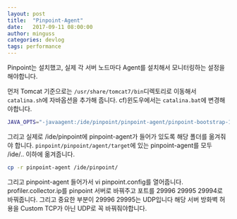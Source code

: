 ```yaml
---
layout: post
title:  "Pinpoint-Agent"
date:   2017-09-11 08:00:00
author: minguss
categories: devlog
tags: performance
---
```



Pinpoint는 설치했고, 실제 각 서버 노드마다 Agent를 설치해서 모니터링하는 설정을 해야합니다.

먼저 Tomcat 기준으로는 `/usr/share/tomcat7/bin`디렉토리로 이동해서 `catalina.sh`에 자바옵션을 추가해 줍니다.
cf)윈도우에서는 `catalina.bat`에 변경해야합니다.

```sh
JAVA_OPTS="-javaagent:/ide/pinpoint/pinpoint-agent/pinpoint-bootstrap-1.1.0.jar -Dpinpoint.agentId=sokit -Dpinpoint.applicationName=SOKIT"
```

그리고 실제로 /ide/pinpoint에 pinpoint-agent가 들어가 있도록 해당 폴더를 옮겨줘야 합니다.
`pinpoint/pinpoint/agent/target`에 있는 pinpoint-agent를 모두 /ide/.. 이하에 옮겨줍니다.
``` sh
cp -r pinpoint-agent /ide/pinpoint/
```

그리고 pinpoint-agent 들어가서 vi pinpoint.config를 열어줍니다.
profiler.collector.ip를 pinpoint 서버로 바꿔주고 포트를 29996 29995 29994로 바꿔줍니다.
그리고 중요한 부분이 29996 29995는 UDP입니다 해당 서버 방화벽 허용을 Custom TCP가 아닌 UDP로 꼭 바꿔줘야합니다. 
